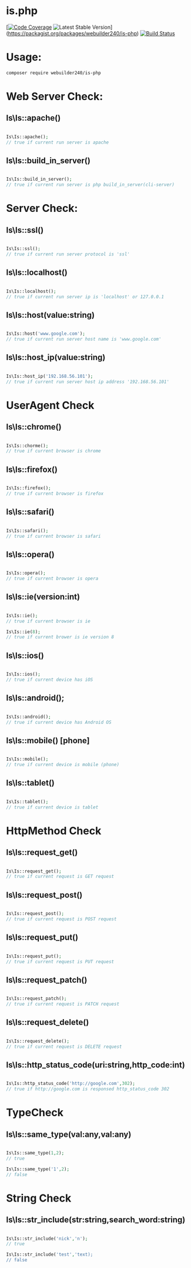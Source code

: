 # is.php

[[![Code Coverage](https://scrutinizer-ci.com/g/webuilder240/is.php/badges/coverage.png?b=master)](https://scrutinizer-ci.com/g/webuilder240/is.php/?branch=master) ![Latest Stable Version](https://poser.pugx.org/webuilder240/is-php/version)](https://packagist.org/packages/webuilder240/is-php) [![Build Status](https://travis-ci.org/webuilder240/is.php.svg?branch=master)](https://travis-ci.org/webuilder240/is.php)

# Usage:

``` bash
composer require webuilder240/is-php
```

# Web Server Check:

## Is\Is::apache()

``` php

Is\Is::apache(); 
// true if current run server is apache

```

## Is\Is::build_in_server()

``` php

Is\Is::build_in_server(); 
// true if current run server is php build_in_server(cli-server)

```

# Server Check:

## Is\Is::ssl()

``` php

Is\Is::ssl(); 
// true if current run server protocol is 'ssl'

```

## Is\Is::localhost()

``` php

Is\Is::localhost(); 
// true if current run server ip is 'localhost' or 127.0.0.1

```

## Is\Is::host(value:string)

``` php

Is\Is::host('www.google.com'); 
// true if current run server host name is 'www.google.com'

```

## Is\Is::host_ip(value:string)

``` php

Is\Is::host_ip('192.168.56.101'); 
// true if current run server host ip address '192.168.56.101'

```

# UserAgent Check

## Is\Is::chrome()

``` php

Is\Is::chorme();
// true if current browser is chrome 

```

## Is\Is::firefox()

``` php

Is\Is::firefox();
// true if current browser is firefox 

```

## Is\Is::safari()

``` php

Is\Is::safari();
// true if current browser is safari

```

## Is\Is::opera()

``` php

Is\Is::opera();
// true if current browser is opera

```

## Is\Is::ie(version:int)

``` php

Is\Is::ie();
// true if current browser is ie

Is\Is::ie(8);
// true if current brower is ie version 8

```

## Is\Is::ios()

``` php

Is\Is::ios(); 
// true if current device has iOS

```

## Is\Is::android();

``` php

Is\Is::android(); 
// true if current device has Android OS

```

## Is\Is::mobile() [phone]

``` php

Is\Is::mobile(); 
// true if current device is mobile (phone)

```

## Is\Is::tablet()

``` php

Is\Is::tablet(); 
// true if current device is tablet

```

# HttpMethod Check

## Is\Is::request_get()

``` php

Is\Is::request_get(); 
// true if current request is GET request

```

## Is\Is::request_post()

``` php

Is\Is::request_post(); 
// true if current request is POST request

```

## Is\Is::request_put()

``` php

Is\Is::request_put(); 
// true if current request is PUT request

```

## Is\Is::request_patch()

``` php

Is\Is::request_patch(); 
// true if current request is PATCH request

```

## Is\Is::request_delete()

``` php

Is\Is::request_delete(); 
// true if current request is DELETE request

```

## Is\Is::http_status_code(uri:string,http_code:int)

``` php

Is\Is::http_status_code('http://google.com',302); 
// true if http://google.com is responsed http_status_code 302

```

# TypeCheck

## Is\Is::same_type(val:any,val:any)

``` php

Is\Is::same_type(1,2);
// true 

Is\Is::same_type('1',2);
// false

```

# String Check

## Is\Is::str_include(str:string,search_word:string)

``` php

Is\Is::str_include('nick','n');
// true 

Is\Is::str_include('test','text);
// false

```